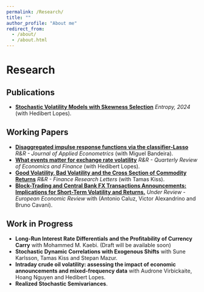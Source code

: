 ```yaml
---
permalink: /Research/
title: ""
author_profile: "About me"
redirect_from: 
  - /about/
  - /about.html
---
```


# Research

## Publications
- [**Stochastic Volatility Models with Skewness Selection**](https://doi.org/10.3390/e26020142) *Entropy, 2024* (with Hedibert Lopes).

## Working Papers
- [**Disaggregated impulse response functions via the classifier-Lasso**](/files/BandeiraMartins2025.pdf) *R&R - Journal of Applied Econometrics* (with Miguel Bandeira).
- [**What events matter for exchange rate volatility**](https://doi.org/10.48550/arXiv.2411.16244) *R&R - Quarterly Review of Economics and Finance* (with Hedibert Lopes).
- [**Good Volatility, Bad Volatility and the Cross Section of Commodity Returns**](https://dx.doi.org/10.2139/ssrn.5390453) *R&R - Finance Research Letters* (with Tamas Kiss).
- [**Block-Trading and Central Bank FX Transactions Announcements: Implications for Short-Term Volatility and Returns.**](/files/BandeiraMartins2025.pdf) *Under Review - European Economic Review* with (Antonio Caluz, Victor Alexandrino and Bruno Cavani). 
  
## Work in Progress
- **Long-Run Interest Rate Differentials and the Profitability of Currency Carry** with Mohammed M. Kaebi. (Draft will be available soon)
- **Stochastic Dynamic Correlations with Exogenous Shifts** with Sune Karlsson, Tamas Kiss and Stepan Mazur.
- **Intraday crude oil volatility: assessing the impact of economic announcements and mixed-frequency data** with Audrone Virbickaite, Hoang Nguyen and Hedibert Lopes.
- **Realized Stochastic Semivariances**.
